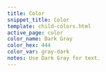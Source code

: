 ```yaml
---
title: Color
snippet_title: Color
template: child-colors.html
active_page: color
color_name: Dark Gray
color_hex: 444
color_var: gray-dark
notes: Use Dark Gray for text.
---
```

